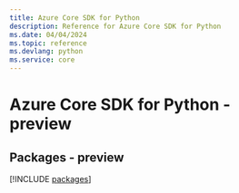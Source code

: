 ```yaml
---
title: Azure Core SDK for Python
description: Reference for Azure Core SDK for Python
ms.date: 04/04/2024
ms.topic: reference
ms.devlang: python
ms.service: core
---
```

# Azure Core SDK for Python - preview
## Packages - preview
[!INCLUDE [packages](core-index.md)]